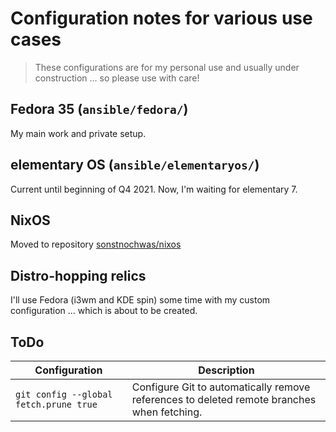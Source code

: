 # Configuration notes for various use cases

> These configurations are for my personal use and usually under construction ... so please use with care!

## Fedora 35 (`ansible/fedora/`)

My main work and private setup.

## elementary OS (`ansible/elementaryos/`)

Current until beginning of Q4 2021.
Now, I'm waiting for elementary 7.

## NixOS

Moved to repository [sonstnochwas/nixos](https://github.com/sonstnochwas/nixos)

## Distro-hopping relics

I'll use Fedora (i3wm and KDE spin) some time with my custom configuration ... which is about to be created.

## ToDo

Configuration | Description
--- | ---
`git config --global fetch.prune true` | Configure Git to automatically remove references to deleted remote branches when fetching.
